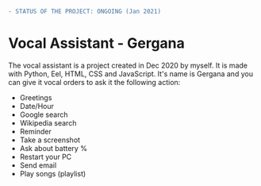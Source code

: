 ```diff
- STATUS OF THE PROJECT: ONGOING (Jan 2021)
```

# Vocal Assistant - Gergana

The vocal assistant is a project created in Dec 2020 by myself. It is made with Python, Eel, HTML, CSS and JavaScript.
It's name is Gergana and you can give it vocal orders to ask it the following action:

- Greetings
- Date/Hour
- Google search
- Wikipedia search
- Reminder
- Take a screenshot
- Ask about battery %
- Restart your PC
- Send email
- Play songs (playlist)
